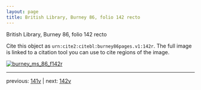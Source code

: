 ```yaml
---
layout: page
title: British Library, Burney 86, folio 142 recto
---
```


British Library, Burney 86, folio 142 recto

Cite this object as `urn:cite2:citebl:burney86pages.v1:142r`.  The full image is linked to a citation tool you can use to cite regions of the image.

[![burney_ms_86_f142r](http://www.homermultitext.org/iipsrv?IIIF=/project/homer/pyramidal/deepzoom/citebl/burney86imgs/v1/burney_ms_86_f142r.tif/full/800,/0/default.jpg)](http://www.homermultitext.org/ict2/?urn=urn:cite2:citebl:burney86imgs.v1:burney_ms_86_f142r) 

---

previous:  [141v](../141v/) | next: [142v](../142v/)